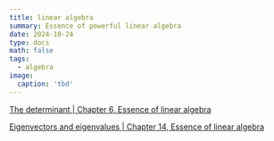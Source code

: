 ```yaml
---
title: linear algebra
summary: Essence of powerful linear algebra
date: 2024-10-24
type: docs
math: false
tags:
  - algebra
image:
  caption: 'tbd'
---
```


[The determinant | Chapter 6, Essence of linear algebra](https://www.youtube.com/watch?v=Ip3X9LOh2dk&ab_channel=3Blue1Brown)

[Eigenvectors and eigenvalues | Chapter 14, Essence of linear algebra](https://www.youtube.com/watch?v=PFDu9oVAE-g&ab_channel=3Blue1Brown)
